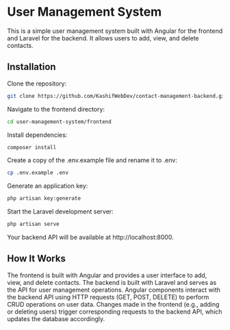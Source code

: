 # User Management System

This is a simple user management system built with Angular for the frontend and Laravel for the backend. It allows users to add, view, and delete contacts.

## Installation

Clone the repository:
```bash
git clone https://github.com/KashifWebDev/contact-management-backend.git
```

Navigate to the frontend directory:
```bash
cd user-management-system/frontend
```

Install dependencies:
```bash
composer install
```


Create a copy of the .env.example file and rename it to .env:
```bash
cp .env.example .env
```


Generate an application key:
```bash
php artisan key:generate
```


Start the Laravel development server:
```bash
php artisan serve
```


Your backend API will be available at http://localhost:8000.



## How It Works
The frontend is built with Angular and provides a user interface to add, view, and delete contacts.
The backend is built with Laravel and serves as the API for user management operations.
Angular components interact with the backend API using HTTP requests (GET, POST, DELETE) to perform CRUD operations on user data.
Changes made in the frontend (e.g., adding or deleting users) trigger corresponding requests to the backend API, which updates the database accordingly.
